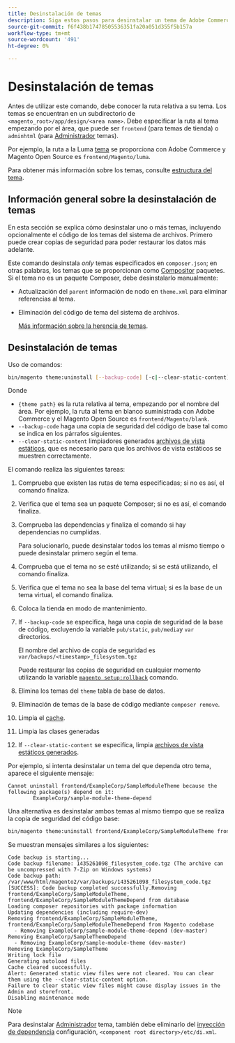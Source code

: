 ```yaml
---
title: Desinstalación de temas
description: Siga estos pasos para desinstalar un tema de Adobe Commerce o Magento Open Source.
source-git-commit: f6f438b17478505536351fa20a051d355f5b157a
workflow-type: tm+mt
source-wordcount: '491'
ht-degree: 0%

---
```



# Desinstalación de temas

Antes de utilizar este comando, debe conocer la ruta relativa a su tema. Los temas se encuentran en un subdirectorio de `<magento_root>/app/design/<area name>`. Debe especificar la ruta al tema empezando por el área, que puede ser `frontend` (para temas de tienda) o `adminhtml` (para [Administrador](https://glossary.magento.com/magento-admin) temas).

Por ejemplo, la ruta a la Luma [tema](https://glossary.magento.com/theme) se proporciona con Adobe Commerce y Magento Open Source es `frontend/Magento/luma`.

Para obtener más información sobre los temas, consulte [estructura del tema](https://developer.adobe.com/commerce/frontend-core/guide/themes/structure/).

## Información general sobre la desinstalación de temas

En esta sección se explica cómo desinstalar uno o más temas, incluyendo opcionalmente el código de los temas del sistema de archivos. Primero puede crear copias de seguridad para poder restaurar los datos más adelante.

Este comando desinstala *only* temas especificados en `composer.json`; en otras palabras, los temas que se proporcionan como [Compositor](https://glossary.magento.com/composer) paquetes. Si el tema no es un paquete Composer, debe desinstalarlo manualmente:

* Actualización del `parent` información de nodo en `theme.xml` para eliminar referencias al tema.
* Eliminación del código de tema del sistema de archivos.

   [Más información sobre la herencia de temas](https://developer.adobe.com/commerce/frontend-core/guide/themes/inheritance/).

## Desinstalación de temas

Uso de comandos:

```bash
bin/magento theme:uninstall [--backup-code] [-c|--clear-static-content] {theme path} ... {theme path}
```

Donde

* `{theme path}` es la ruta relativa al tema, empezando por el nombre del área. Por ejemplo, la ruta al tema en blanco suministrada con Adobe Commerce y el Magento Open Source es `frontend/Magento/blank`.
* `--backup-code` haga una copia de seguridad del código de base tal como se indica en los párrafos siguientes.
* `--clear-static-content` limpiadores generados [archivos de vista estáticos](../../configuration/cli/static-view-file-deployment.md), que es necesario para que los archivos de vista estáticos se muestren correctamente.

El comando realiza las siguientes tareas:

1. Comprueba que existen las rutas de tema especificadas; si no es así, el comando finaliza.
1. Verifica que el tema sea un paquete Composer; si no es así, el comando finaliza.
1. Comprueba las dependencias y finaliza el comando si hay dependencias no cumplidas.

   Para solucionarlo, puede desinstalar todos los temas al mismo tiempo o puede desinstalar primero según el tema.

1. Comprueba que el tema no se esté utilizando; si se está utilizando, el comando finaliza.
1. Verifica que el tema no sea la base del tema virtual; si es la base de un tema virtual, el comando finaliza.
1. Coloca la tienda en modo de mantenimiento.
1. If `--backup-code` se especifica, haga una copia de seguridad de la base de código, excluyendo la variable `pub/static`, `pub/media`y `var` directorios.

   El nombre del archivo de copia de seguridad es `var/backups/<timestamp>_filesystem.tgz`

   Puede restaurar las copias de seguridad en cualquier momento utilizando la variable [`magento setup:rollback`](uninstall-modules.md#roll-back-the-file-system-database-or-media-files) comando.

1. Elimina los temas del `theme` tabla de base de datos.
1. Eliminación de temas de la base de código mediante `composer remove`.
1. Limpia el [cache](https://glossary.magento.com/cache).
1. Limpia las clases generadas
1. If `--clear-static-content` se especifica, limpia [archivos de vista estáticos generados](../../configuration/cli/static-view-file-deployment.md).

Por ejemplo, si intenta desinstalar un tema del que dependa otro tema, aparece el siguiente mensaje:

```terminal
Cannot uninstall frontend/ExampleCorp/SampleModuleTheme because the following package(s) depend on it:
        ExampleCorp/sample-module-theme-depend
```

Una alternativa es desinstalar ambos temas al mismo tiempo que se realiza la copia de seguridad del código base:

```bash
bin/magento theme:uninstall frontend/ExampleCorp/SampleModuleTheme frontend/ExampleCorp/SampleModuleThemeDepend --backup-code
```

Se muestran mensajes similares a los siguientes:

```terminal
Code backup is starting...
Code backup filename: 1435261098_filesystem_code.tgz (The archive can be uncompressed with 7-Zip on Windows systems)
Code backup path: /var/www/html/magento2/var/backups/1435261098_filesystem_code.tgz
[SUCCESS]: Code backup completed successfully.Removing frontend/ExampleCorp/SampleModuleTheme, frontend/ExampleCorp/SampleModuleThemeDepend from database
Loading composer repositories with package information
Updating dependencies (including require-dev)
Removing frontend/ExampleCorp/SampleModuleTheme, frontend/ExampleCorp/SampleModuleThemeDepend from Magento codebase
  - Removing ExampleCorp/sample-module-theme-depend (dev-master)
Removing ExampleCorp/SampleThemeDepend
  - Removing ExampleCorp/sample-module-theme (dev-master)
Removing ExampleCorp/SampleTheme
Writing lock file
Generating autoload files
Cache cleared successfully.
Alert: Generated static view files were not cleared. You can clear them using the --clear-static-content option.
Failure to clear static view files might cause display issues in the Admin and storefront.
Disabling maintenance mode
```

>[!NOTE]
>
>Para desinstalar [Administrador](https://glossary.magento.com/admin) tema, también debe eliminarlo del [inyección de dependencia](https://glossary.magento.com/dependency-injection) configuración, `<component root directory>/etc/di.xml`.
